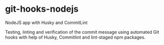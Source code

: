 # git-hooks-nodejs
NodeJS app with Husky and CommitLint

Testing, linting and verification of the commit message using automated Git hooks with help of Husky, Commitlint and lint-staged npm packages.
